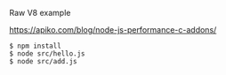 Raw V8 example

https://apiko.com/blog/node-js-performance-c-addons/

```
$ npm install
$ node src/hello.js
$ node src/add.js
```
